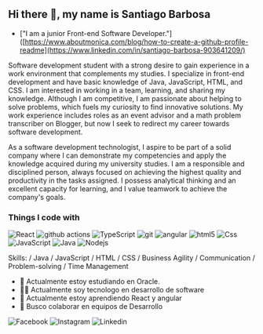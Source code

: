 ## Hi there 👋, my name is Santiago Barbosa  


- ["I am a junior Front-end Software Developer."]([https://www.aboutmonica.com/blog/how-to-create-a-github-profile-readme](https://www.linkedin.com/in/santiago-barbosa-903641209/)


Software development student with a strong desire to gain experience in a work environment that complements my studies. I specialize in front-end development and have basic knowledge of Java, JavaScript, HTML, and CSS. I am interested in working in a team, learning, and sharing my knowledge. Although I am competitive, I am passionate about helping to solve problems, which fuels my curiosity to find innovative solutions. My work experience includes roles as an event advisor and a math problem transcriber on Blogger, but now I seek to redirect my career towards software development.

As a software development technologist, I aspire to be part of a solid company where I can demonstrate my competencies and apply the knowledge acquired during my university studies. I am a responsible and disciplined person, always focused on achieving the highest quality and productivity in the tasks assigned. I possess analytical thinking and an excellent capacity for learning, and I value teamwork to achieve the company's goals.

<h3>Things I code with</h3>
<p>
  <img alt="React" src="https://img.shields.io/badge/-React-45b8d8?style=flat-square&logo=react&logoColor=white" />
  <img alt="github actions" src="https://img.shields.io/badge/-Github_Actions-2088FF?style=flat-square&logo=github-actions&logoColor=white" />
  <img alt="TypeScript" src="https://img.shields.io/badge/-TypeScript-007ACC?style=flat-square&logo=typescript&logoColor=white" />
  <img alt="git" src="https://img.shields.io/badge/-Git-F05032?style=flat-square&logo=git&logoColor=white" />
  <img alt="angular" src="https://img.shields.io/badge/-Angular-DD0031?style=flat-square&logo=angular&logoColor=white" />
  <img alt="html5" src="https://img.shields.io/badge/-HTML5-E34F26?style=flat-square&logo=html5&logoColor=white" />
  <img alt="Css" src="https://img.shields.io/badge/CSS-239120?&style=for-the-badge&logo=css3&logoColor=whit" />
  <img alt="JavaScript" src="https://img.shields.io/badge/JavaScript-F7DF1E?style=for-the-badge&logo=javascript&logoColor=black" />
  <img alt="Java" src="https://img.shields.io/badge/Java-ED8B00?style=for-the-badge&logo=openjdk&logoColor=white" />
  <img alt="Nodejs" src="https://img.shields.io/badge/-Nodejs-43853d?style=flat-square&logo=Node.js&logoColor=white" />
</p>
Skills: / Java / JavaScript / HTML / CSS / Business Agility / Communication / Problem-solving / Time Management

 - 📝 Actualmente estoy estudiando en Oracle.
 - 👨‍🎓 Actualmente soy tecnologo en desarrollo de software
 - 🌱 Actualmente estoy aprendiendo React y angular
 - 👯 Busco colaborar en equipos de Desarrollo

<p>
   <img alt="Facebook" src= "https://img.shields.io/badge/Facebook-1877F2?style=for-the-badge&logo=facebook&logoColor=white" />
   <img alt="Instagram" src= "https://img.shields.io/badge/Instagram-E4405F?style=for-the-badge&logo=instagram&logoColor=white" />
    <img alt="Linkedin" src= "https://img.shields.io/badge/LinkedIn-0077B5?style=for-the-badge&logo=linkedin&logoColor=white" />

</p>
